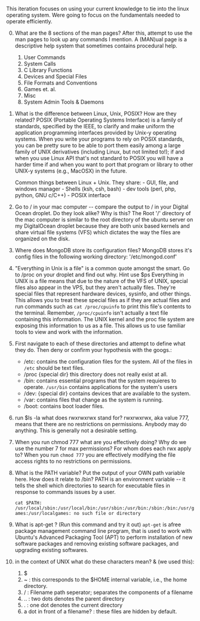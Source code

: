This iteration focuses on using your current knowledge to tie into the linux operating system.
Were going to focus on the fundamentals needed to operate efficiently.

0. What are the 8 sections of the man pages? After this, attempt to use the man pages to  look up any commands I mention.
    A (MAN)ual page is a descriptive help system that sometimes contains procedural help.
    1. User Commands
    2. System Calls
    3. C Library Functions 
    4. Devices and Special Files
    5. File Formats and Conventions
    6. Games et. al. 
    7. Misc
    8. System Admin Tools & Daemons
1. What is the difference between Linux, Unix, POSIX? How are they related?
    POSIX (Portable Operating Systems Interface) is a family of standards, specified by the IEEE, to clarify and make uniform the application programming interfaces provided by Unix-y operating systems. When you write your programs to rely on POSIX standards, you can be pretty sure to be able to port them easily among a large family of UNIX derivatives (including Linux, but not limited to!); if and when you use Linux API that's not standard to POSIX you will have a harder time if and when you want to port that program or library to other UNIX-y systems (e.g., MacOSX) in the future.

    Common things between Linux + Unix. They share:
        - GUI, file, and windows manager
        - Shells (ksh, csh, bash)
        - dev tools (perl, php, python, GNU c/C++)
        - POSIX interface
2. Go to / in your mac computer -- compare the output to / in your Digital Ocean droplet. Do they look alike? Why is this?
    The Root '/' directory of the mac computer is similar to the root directory of the ubuntu server on my DigitalOcean droplet because they are both unix based kernels and share virtual file systems (VFS) which dictates the way the files are organized on the disk. 
3. Where does MongoDB store its configuration files? 
    MongoDB stores it's config files in the following working directory: '/etc/mongod.conf'
4. "Everything in Unix is a file" is a common quote amongst the smart. Go to /proc on your droplet and find out why. Hint use $ps
    Everything in UNIX is a file means that due to the nature of the VFS of UNIX, special files also appear in the VPS, but they aren't actually files. They're special files that represent hardware devices, sysinfo, and other things. This allows you to treat these special files as if they are actual files and run commands such as `cat /proc/cpuinfo` to print this file's contents to the terminal. Remember, `/proc/cpuinfo` isn't actually a text file containing this information. The UNIX kernel and the proc file system are exposing this information to us as a file. This allows us to use familiar tools to view and work with the information. 
5. First navigate to each of these directories and attempt to define what they do. Then deny or confirm your hypothesis with the googs.:
    * /etc: contains the configuration files for the system. All of the files in `/etc` should be text files. 
    * /proc {special dir} this directory does not really exist at all.  
    * /bin: contains essential programs that the system requieres to operate. `/usr/bin` contains applications for the system's users
    * /dev: {special dir} contains devices that are available to the system. 
    * /var: contains files that change as the system is running.
    * /boot: contains boot loader files. 
6. run $ls -la what does rwxrwxrwx stand for?
    rwxrwxrwx, aka value 777, means that there are no restrictions on permissions. Anybody may do anything. This is generally not a desirable setting. 
7. When you run chmod 777 what are you effectively doing? Why do we use the number 7 for max permissions? For whom does each rwx apply to?
    When you run `chmod 777` you are effectively modifying the file access rights to no restrictions on permissions.
8. What is the PATH variable? Put the output of your OWN path variable here. How does it relate to /bin?
    PATH is an environment variable -- it tells the shell which directories to search for executable files in response to commands issues by a user.

    `cat $PATH: /usr/local/sbin:/usr/local/bin:/usr/sbin:/usr/bin:/sbin:/bin:/usr/games:/usr/localgames: no such file or directory`
9. What is apt-get ? (Run this command and try it out)
    `apt-get` is afree package management command line program, that is used to work with Ubuntu's Advanced Packaging Tool (APT) to perform installation of new software packages and removing existing software packages, and upgrading existing softwares.
10. in the context of UNIX what do these characters mean? & (we used this):
    1. $
    2. ~ : this corresponds to the $HOME internal variable, i.e., the home directory. 
    3. / : Filename path seperator; separates the components of a filename
    4. .. : two dots denotes the parent directory
    5. . : one dot denotes the current directory
    6. a dot in front of a filename? : these files are hidden by default.

